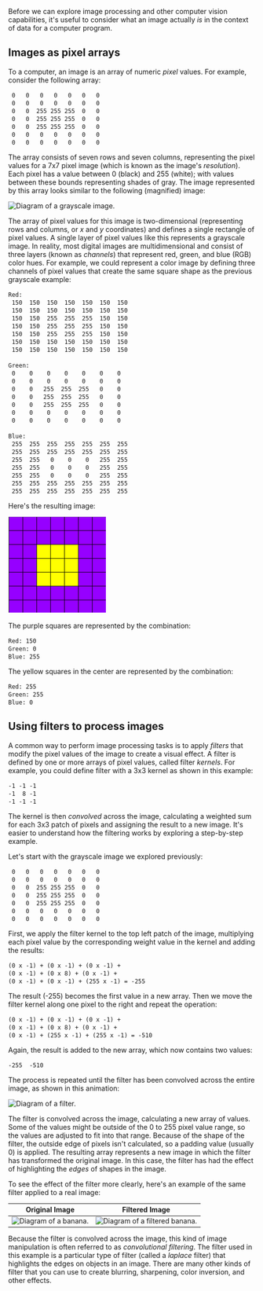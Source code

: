 Before we can explore image processing and other computer vision capabilities, it's useful to consider what an image actually *is* in the context of data for a computer program.

## Images as pixel arrays

To a computer, an image is an array of numeric *pixel* values. For example, consider the following array:

```
 0   0   0   0   0   0   0  
 0   0   0   0   0   0   0
 0   0  255 255 255  0   0
 0   0  255 255 255  0   0
 0   0  255 255 255  0   0
 0   0   0   0   0   0   0
 0   0   0   0   0   0   0
```

The array consists of seven rows and seven columns, representing the pixel values for a 7x7 pixel image (which is known as the image's *resolution*). Each pixel has a value between 0 (black) and 255 (white); with values between these bounds representing shades of gray. The image represented by this array looks similar to the following (magnified) image:

![Diagram of a grayscale image.](../media/white-square.png)

The array of pixel values for this image is two-dimensional (representing rows and columns, or *x* and *y* coordinates) and defines a single rectangle of pixel values. A single layer of pixel values like this represents a grayscale image. In reality, most digital images are multidimensional and consist of three layers (known as *channels*) that represent red, green, and blue (RGB) color hues. For example, we could represent a color image by defining three channels of pixel values that create the same square shape as the previous grayscale example:

```
Red:
 150  150  150  150  150  150  150  
 150  150  150  150  150  150  150
 150  150  255  255  255  150  150
 150  150  255  255  255  150  150
 150  150  255  255  255  150  150
 150  150  150  150  150  150  150
 150  150  150  150  150  150  150

Green:
 0    0    0    0    0    0    0          
 0    0    0    0    0    0    0
 0    0   255  255  255   0    0
 0    0   255  255  255   0    0
 0    0   255  255  255   0    0
 0    0    0    0    0    0    0
 0    0    0    0    0    0    0

Blue:
 255  255  255  255  255  255  255  
 255  255  255  255  255  255  255
 255  255   0    0    0   255  255
 255  255   0    0    0   255  255
 255  255   0    0    0   255  255
 255  255  255  255  255  255  255
 255  255  255  255  255  255  255
```

Here's the resulting image:

![Diagram of a color image.](../media/color-square.png)

The purple squares are represented by the combination: 
```
Red: 150 
Green: 0 
Blue: 255 
```

The yellow squares in the center are represented by the combination: 
```
Red: 255
Green: 255
Blue: 0
```

## Using filters to process images

A common way to perform image processing tasks is to apply *filters* that modify the pixel values of the image to create a visual effect. A filter is defined by one or more arrays of pixel values, called filter *kernels*. For example, you could define filter with a 3x3 kernel as shown in this example:

```
-1 -1 -1
-1  8 -1
-1 -1 -1
```

The kernel is then *convolved* across the image, calculating a weighted sum for each 3x3 patch of pixels and assigning the result to a new image. It's easier to understand how the filtering works by exploring a step-by-step example.

Let's start with the grayscale image we explored previously:

```
 0   0   0   0   0   0   0  
 0   0   0   0   0   0   0
 0   0  255 255 255  0   0
 0   0  255 255 255  0   0
 0   0  255 255 255  0   0
 0   0   0   0   0   0   0
 0   0   0   0   0   0   0
```

First, we apply the filter kernel to the top left patch of the image, multiplying each pixel value by the corresponding weight value in the kernel and adding the results:

```
(0 x -1) + (0 x -1) + (0 x -1) +
(0 x -1) + (0 x 8) + (0 x -1) +
(0 x -1) + (0 x -1) + (255 x -1) = -255
```

The result (-255) becomes the first value in a new array. Then we move the filter kernel along one pixel to the right and repeat the operation:

```
(0 x -1) + (0 x -1) + (0 x -1) +
(0 x -1) + (0 x 8) + (0 x -1) +
(0 x -1) + (255 x -1) + (255 x -1) = -510
```

Again, the result is added to the new array, which now contains two values:

```
-255  -510
```

The process is repeated until the filter has been convolved across the entire image, as shown in this animation:

![Diagram of a filter.](../media/filter.gif)

The filter is convolved across the image, calculating a new array of values. Some of the values might be outside of the 0 to 255 pixel value range, so the values are adjusted to fit into that range. Because of the shape of the filter, the outside edge of pixels isn't calculated, so a padding value (usually 0) is applied. The resulting array represents a new image in which the filter has transformed the original image. In this case, the filter has had the effect of highlighting the *edges* of shapes in the image.

To see the effect of the filter more clearly, here's an example of the same filter applied to a real image:

| Original Image | Filtered Image |
|--|--|
|![Diagram of a banana.](../media/banana-grayscale.png)| ![Diagram of a filtered banana.](../media/laplace.png)|

Because the filter is convolved across the image, this kind of image manipulation is often referred to as *convolutional filtering*. The filter used in this example is a particular type of filter (called a *laplace* filter) that highlights the edges on objects in an image. There are many other kinds of filter that you can use to create blurring, sharpening, color inversion, and other effects.
